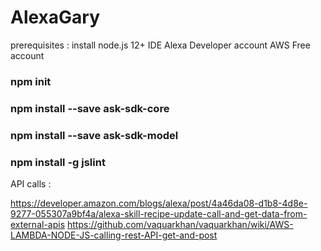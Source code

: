 # AlexaGary

prerequisites :
install node.js 12+
IDE
Alexa Developer account
AWS Free account


### npm init

### npm install --save ask-sdk-core

### npm install --save ask-sdk-model

### npm install -g jslint




API calls :

https://developer.amazon.com/blogs/alexa/post/4a46da08-d1b8-4d8e-9277-055307a9bf4a/alexa-skill-recipe-update-call-and-get-data-from-external-apis
https://github.com/vaquarkhan/vaquarkhan/wiki/AWS-LAMBDA-NODE-JS-calling-rest-API-get-and-post
